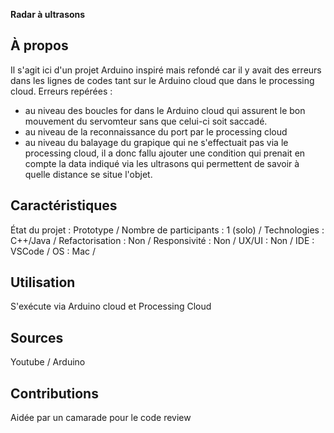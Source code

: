 **Radar à ultrasons**

## À propos
Il s'agit ici d'un projet Arduino inspiré mais refondé car il y avait des erreurs dans les lignes de codes tant sur le Arduino cloud que
dans le processing cloud. 
Erreurs repérées :
- au niveau des boucles for dans le Arduino cloud qui assurent le bon mouvement du servomteur sans que celui-ci soit saccadé.
- au niveau de la reconnaissance du port par le processing cloud 
- au niveau du balayage du grapique qui ne s'effectuait pas via le processing cloud, il a donc fallu ajouter une condition qui prenait en compte
la data indiqué via les ultrasons qui permettent de savoir à quelle distance se situe l'objet.

## Caractéristiques
État du projet : Prototype /
Nombre de participants : 1 (solo) /
Technologies : C++/Java /
Refactorisation : Non /
Responsivité : Non /
UX/UI : Non /
IDE : VSCode /
OS : Mac /

## Utilisation
S'exécute via Arduino cloud et Processing Cloud

## Sources
Youtube / Arduino 

## Contributions
Aidée par un camarade pour le code review 

